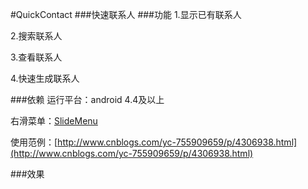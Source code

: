 #QuickContact
###快速联系人
###功能
1.显示已有联系人

2.搜索联系人

3.查看联系人

4.快速生成联系人

###依赖
运行平台：android 4.4及以上

右滑菜单：[SlideMenu](https://github.com/YeXiaoChao/Yc_ui_slidingmenu)

使用范例：[http://www.cnblogs.com/yc-755909659/p/4306938.html](http://www.cnblogs.com/yc-755909659/p/4306938.html)

###效果
